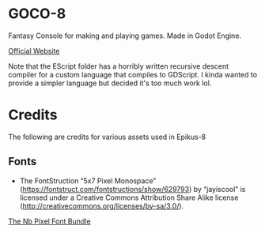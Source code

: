 # GOCO-8
Fantasy Console for making and playing games. Made in Godot Engine.

[Official Website](https://goco8.thowsenmedia.com)

Note that the EScript folder has a horribly written recursive descent compiler for a custom language that compiles to GDScript. I kinda wanted to provide a simpler language but decided it's too much work lol.

# Credits
The following are credits for various assets used in Epikus-8

## Fonts
- The FontStruction “5x7 Pixel Monospace” (https://fontstruct.com/fontstructions/show/629793) by “jayiscool” is licensed under a Creative Commons Attribution Share Alike license (http://creativecommons.org/licenses/by-sa/3.0/).

[The Nb Pixel Font Bundle](https://nimblebeastscollective.itch.io/nb-pixel-font-bundle)
